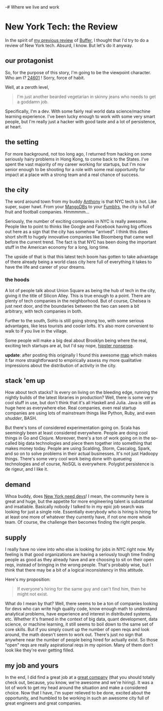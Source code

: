 -# Where we live and work

#  New York Tech: the Review

In the spirit of [my previous review](http://toromon.com/buffering.html) of
[Buffer](http://bufferapp.com/), I thought that I'd try to do a review of New
York tech. Absurd, I know. But let's do it anyway.

## our protagonist

So, for the purpose of this story, I'm going to be the viewpoint character.
Who am I? [24601](http://youtu.be/HPIos2mXbUE) ! Sorry, force of habit.

Well, at a zeroth level,

> I'm just another bearded vegetarian in skinny jeans who needs to get a
goddamn job.

Specifically, I'm a dev. With some fairly real world data science/machine
learning experience. I've been lucky enough to work with some very smart
people, but I'm really just a hacker with good taste and a lot of persistence,
at heart.

## the setting

For more background, not too long ago, I returned from hacking on some
seriously hairy problems in Hong Kong, to come back to the States. I've spent
the vast majority of my career working for startups, but I'm now senior enough
to be shooting for a role with some real opportunity for impact at a place
with a strong team and a real chance of success.

## the city

The word around town from my buddy [Anthony](http://www.hulu.com/watch/550570)
is that NYC tech is hot. Like super, super hawt. From your
[MangoDBs](http://www.mongodb.com/) to your
[Fumblrs](https://www.tumblr.com/), the city is full of fruit and football
companies. Hmmmmm…

Seriously, the number of exciting companies in NYC is really awesome. People
like to point to thinks like Google and Facebook having big offices out here
as a sign that the city has somehow "arrived". I think this does short shrift
to hugely innovative companies like Bloomberg that came well before the
current trend. The fact is that NYC has been doing the important stuff in the
American economy for a long, long time.

The upside of that is that this latest tech boom has gotten to take advantage
of there already being a world class city here full of everything it takes to
have the life and career of your dreams.

### the hoods

A lot of people talk about Union Square as being the hub of tech in the city,
giving it the title of Silicon Alley. This is true enough to a point. There
are plenty of tech companies in the neighborhood. But of course, Chelsea is
just next door, and the boundaries between the two can seem a bit arbitrary,
with tech companies in both.

Further to the south, SoHo is still going strong too, with some serious
advantages, like less tourists and cooler lofts. It's also more convenient to
walk to if you live in the village.

Some people will make a big deal about Brooklyn being where the real, exciting
tech startups are at, but I'd say nope, [hipster
nonsense](http://www.tumblr.com/tagged/hipster-nonsense).

**update**: after posting this originally I found this awesome [map](http://wearemadeinny.com/find-a-job/) which makes it far more straightforward to empirically assess my more qualitative impressions about the distribution of activity in the city.

## stack 'em up

How about tech stacks? Is every on living on the bleeding edge, running the
nightly builds of the latest libraries in production? Well, there is some very
cool stuff in use, but don't think that it's all Haskell and Julia. Java is
still as huge here as everywhere else. Real companies, even real startup
companies are using lots of mainstream things like Python, Ruby, and even
_shudder_, BASH.

But there's tons of considered experimentation going on. Scala has seemingly
been at least considered everywhere. People are doing cool things in Go and
Clojure. Moreover, there's a ton of work going on in the so-called big data
technologies and piece them together into something that makes money today.
People are using Scalding, Storm, Cascalog, Spark, and so on to solve problems
in their actual businesses. It's not just Hadoopy things. There's some very
cool work being done with queueing technologies and of course, NoSQL is
everywhere. Polyglot persistence is de rigeur, and I like it.

## demand

Whoa buddy, does [New York need
devs](http://www.rottentomatoes.com/m/mars_needs_moms/)! I mean, the community
here is great and huge, but the appetite for more engineering talent is
substantial and insatiable. Basically nobody I talked to in my epic job search
was looking for just a single role. Essentially everybody who is hiring is
hiring for at least one more of whatever they currently have, if not one more
whole team. Of course, the challenge then becomes finding the right people.

## supply

I really have no view into who else is looking for jobs in NYC right now. My
feeling is that good organizations are having a seriously tough time finding
people as good as they already have and are choosing to sit on their open
reqs, instead of bringing in the wrong people. That's probably wise, but I
think that there may be a bit of a logical inconsistency in this attitude.

Here's my proposition:

> If everyone's hiring for the same guy and can't find him, then he might not
exist.

What do I mean by that? Well, there seems to be a ton of companies looking for
devs who can write high quality code, know enough math to understand
analytical problems, have experience and interest in distributed systems, etc.
Whether it's framed in the context of big data, quant development, data
science, or machine learning, it still seems to boil down to the same set of
core skills. But if you simply count up the number of open reqs and look
around, the math doesn't seem to work out. There's just no sign that anywhere
near the number of people being hired for actually exist. So those "open" reqs
are really aspirational reqs in my opinion. Many of them don't look like
they're ever getting filled.

## my job and yours

In the end, I did find a great job at a [great
company](http://www.intentmedia.com/) (that you should totally check out,
because, you know, we're awesome and we're hiring). It was a lot of work to
get my head around the situation and make a considered choice. Now that I
have, I'm super relieved to be done, excited about the opportunity, and
humbled to be working in such an awesome city full of great engineers and
great companies.
